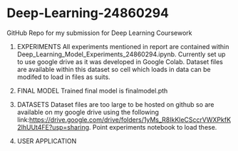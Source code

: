 # Deep-Learning-24860294
GitHub Repo for my submission for Deep Learning Coursework

1. EXPERIMENTS
All experiments mentioned in report are contained within Deep_Learning_Model_Experiments_24860294.ipynb. Currently set up to use google drive as it was developed in Google Colab. Dataset files are available within this dataset so cell which loads in data can be modifed to load in files as suits.

2. FINAL MODEL
Trained final model is finalmodel.pth

3. DATASETS
Dataset files are too large to be hosted on github so are available on my google drive using the following link:https://drive.google.com/drive/folders/1yMs_R8IkKleCSccrVWXPkfK2lhUUt4FE?usp=sharing. Point experiments notebook to load these.

4. USER APPLICATION

